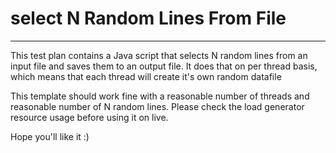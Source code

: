 # select N Random Lines From File
-----------------------------

This test plan contains a Java script that selects N random lines from an input file and saves them to an output file.
It does that on per thread basis, which means that each thread will create it's own random datafile

This template should work fine with a reasonable number of threads and reasonable number of N random lines. Please check the load generator resource usage before using it on live.

Hope you'll like it :)
